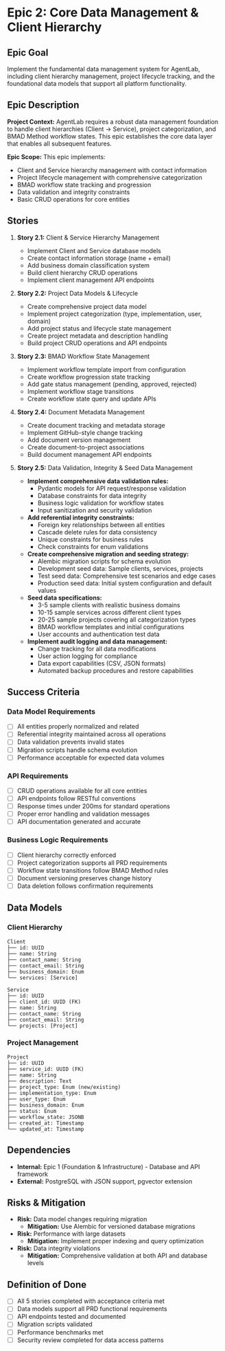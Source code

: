 # Epic 2: Core Data Management & Client Hierarchy

## Epic Goal
Implement the fundamental data management system for AgentLab, including client hierarchy management, project lifecycle tracking, and the foundational data models that support all platform functionality.

## Epic Description

**Project Context:**
AgentLab requires a robust data management foundation to handle client hierarchies (Client → Service), project categorization, and BMAD Method workflow states. This epic establishes the core data layer that enables all subsequent features.

**Epic Scope:**
This epic implements:
- Client and Service hierarchy management with contact information
- Project lifecycle management with comprehensive categorization
- BMAD workflow state tracking and progression
- Data validation and integrity constraints
- Basic CRUD operations for core entities

## Stories

1. **Story 2.1:** Client & Service Hierarchy Management
   - Implement Client and Service database models
   - Create contact information storage (name + email)
   - Add business domain classification system
   - Build client hierarchy CRUD operations
   - Implement client management API endpoints

2. **Story 2.2:** Project Data Models & Lifecycle
   - Create comprehensive project data model
   - Implement project categorization (type, implementation, user, domain)
   - Add project status and lifecycle state management
   - Create project metadata and description handling
   - Build project CRUD operations and API endpoints

3. **Story 2.3:** BMAD Workflow State Management
   - Implement workflow template import from configuration
   - Create workflow progression state tracking
   - Add gate status management (pending, approved, rejected)
   - Implement workflow stage transitions
   - Create workflow state query and update APIs

4. **Story 2.4:** Document Metadata Management
   - Create document tracking and metadata storage
   - Implement GitHub-style change tracking
   - Add document version management
   - Create document-to-project associations
   - Build document management API endpoints

5. **Story 2.5:** Data Validation, Integrity & Seed Data Management
   - **Implement comprehensive data validation rules:**
     - Pydantic models for API request/response validation
     - Database constraints for data integrity
     - Business logic validation for workflow states
     - Input sanitization and security validation
   - **Add referential integrity constraints:**
     - Foreign key relationships between all entities
     - Cascade delete rules for data consistency
     - Unique constraints for business rules
     - Check constraints for enum validations
   - **Create comprehensive migration and seeding strategy:**
     - Alembic migration scripts for schema evolution
     - Development seed data: Sample clients, services, projects
     - Test seed data: Comprehensive test scenarios and edge cases
     - Production seed data: Initial system configuration and default values
   - **Seed data specifications:**
     - 3-5 sample clients with realistic business domains
     - 10-15 sample services across different client types
     - 20-25 sample projects covering all categorization types
     - BMAD workflow templates and initial configurations
     - User accounts and authentication test data
   - **Implement audit logging and data management:**
     - Change tracking for all data modifications
     - User action logging for compliance
     - Data export capabilities (CSV, JSON formats)
     - Automated backup procedures and restore capabilities

## Success Criteria

### Data Model Requirements
- [ ] All entities properly normalized and related
- [ ] Referential integrity maintained across all operations
- [ ] Data validation prevents invalid states
- [ ] Migration scripts handle schema evolution
- [ ] Performance acceptable for expected data volumes

### API Requirements
- [ ] CRUD operations available for all core entities
- [ ] API endpoints follow RESTful conventions
- [ ] Response times under 200ms for standard operations
- [ ] Proper error handling and validation messages
- [ ] API documentation generated and accurate

### Business Logic Requirements
- [ ] Client hierarchy correctly enforced
- [ ] Project categorization supports all PRD requirements
- [ ] Workflow state transitions follow BMAD Method rules
- [ ] Document versioning preserves change history
- [ ] Data deletion follows confirmation requirements

## Data Models

### Client Hierarchy
```
Client
├── id: UUID
├── name: String
├── contact_name: String
├── contact_email: String
├── business_domain: Enum
└── services: [Service]

Service
├── id: UUID
├── client_id: UUID (FK)
├── name: String
├── contact_name: String
├── contact_email: String
└── projects: [Project]
```

### Project Management
```
Project
├── id: UUID
├── service_id: UUID (FK)
├── name: String
├── description: Text
├── project_type: Enum (new/existing)
├── implementation_type: Enum
├── user_type: Enum
├── business_domain: Enum
├── status: Enum
├── workflow_state: JSONB
├── created_at: Timestamp
└── updated_at: Timestamp
```

## Dependencies
- **Internal:** Epic 1 (Foundation & Infrastructure) - Database and API framework
- **External:** PostgreSQL with JSON support, pgvector extension

## Risks & Mitigation
- **Risk:** Data model changes requiring migration
  - **Mitigation:** Use Alembic for versioned database migrations
- **Risk:** Performance with large datasets
  - **Mitigation:** Implement proper indexing and query optimization
- **Risk:** Data integrity violations
  - **Mitigation:** Comprehensive validation at both API and database levels

## Definition of Done
- [ ] All 5 stories completed with acceptance criteria met
- [ ] Data models support all PRD functional requirements
- [ ] API endpoints tested and documented
- [ ] Migration scripts validated
- [ ] Performance benchmarks met
- [ ] Security review completed for data access patterns